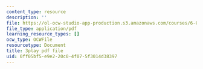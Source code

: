 ```yaml
---
content_type: resource
description: ''
file: https://ol-ocw-studio-app-production.s3.amazonaws.com/courses/6-042j-mathematics-for-computer-science-spring-2015/0ff05bf5e9e220c04f075f3014d38397_wJzBU7Do1ls.pdf
file_type: application/pdf
learning_resource_types: []
ocw_type: OCWFile
resourcetype: Document
title: 3play pdf file
uid: 0ff05bf5-e9e2-20c0-4f07-5f3014d38397
---
```


